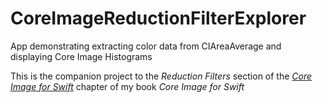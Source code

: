 # CoreImageReductionFilterExplorer
App demonstrating extracting color data from CIAreaAverage and displaying Core Image Histograms

This is the companion project to the _Reduction Filters_ section of the [_Core Image for Swift_](https://itunes.apple.com/de/book/core-image-for-swift/id1073029980?l=en&mt=11) chapter of my book _Core Image for Swift_
